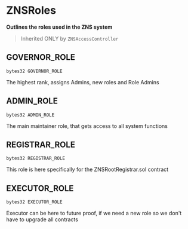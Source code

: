 # ZNSRoles

**Outlines the roles used in the ZNS system**

> Inherited ONLY by `ZNSAccessController`

## GOVERNOR\_ROLE

```solidity
bytes32 GOVERNOR_ROLE
```

The highest rank, assigns Admins, new roles and Role Admins

## ADMIN\_ROLE

```solidity
bytes32 ADMIN_ROLE
```

The main maintainer role, that gets access to all system functions

## REGISTRAR\_ROLE

```solidity
bytes32 REGISTRAR_ROLE
```

This role is here specifically for the ZNSRootRegistrar.sol contract

## EXECUTOR\_ROLE

```solidity
bytes32 EXECUTOR_ROLE
```

Executor can be here to future proof, if we need a new role so we don't have to upgrade all contracts
